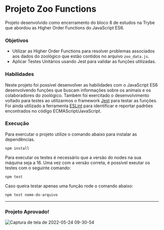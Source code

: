 
# Projeto Zoo Functions

Projeto desenvolvido como encerramento do bloco 8 de estudos na Trybe que abordou as Higher Order Functions do JavaScript ES6.

### Objetivos

- Utilizar as Higher Order Functions para resolver problemas associados aos dados do zoológico que estão contidos no arquivo `zoo_data.js`.
- Aplicar Testes Unitários usando Jest para validar as funções utilizadas.

### Habilidades

Neste projeto foi possível desenvolver as habilidades com o JavaScript ES6 desenvolvendo funções que buscam informações sobre os animais e os colaboradores do zoológico. Também foi exercitado o desenvolvimento voltado para testes ao utilizarmos o framework [Jest](https://jestjs.io/pt-BR/docs/expect) para testar as funções. Foi ainda utilizado a ferramenta [ESLint](https://github.com/eslint/eslint) para identificar e reportar padrões encontrados no código ECMAScript/JavaScript.

### Execução

Para exercutar o projeto utilize o comando abaixo para instalar as dependências.

	npm install

Para executar os testes é necessário que a versão do nodes na sua máquina seja a 16. Uma vez com a versão correta, é possível exeutar os testes com o seguinte comando:

	npm test
	
Caso queira testar apenas uma função rode o comando abaixo:

	npm test nome-do-arquivo


---

### Projeto Aprovado!

![Captura de tela de 2022-05-24 09-30-54](https://user-images.githubusercontent.com/98956659/170396786-1eded97f-b26b-49e3-ae73-b650223e8d44.png)

